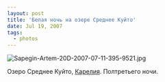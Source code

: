 ```yaml
---
layout: post
title: 'Белая ночь на озере Среднее Куйто'
date: Jul 19, 2007
tags:
  - photos
---
```


![Sapegin-Artem-20D-2007-07-11-395-9521.jpg](photo://465)

Озеро Среднее Куйто, [Карелия](http://birdwatcher.ru/albums/kalevala/). Полтретьего ночи.
